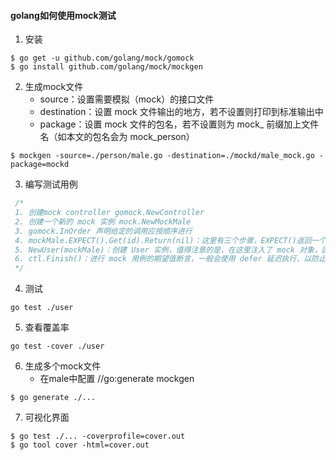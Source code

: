 #### golang如何使用mock测试

1. 安装
```shell
$ go get -u github.com/golang/mock/gomock
$ go install github.com/golang/mock/mockgen
```

2. 生成mock文件
   - source：设置需要模拟（mock）的接口文件
   - destination：设置 mock 文件输出的地方，若不设置则打印到标准输出中
   - package：设置 mock 文件的包名，若不设置则为 mock_ 前缀加上文件名（如本文的包名会为 mock_person）
```shell
$ mockgen -source=./person/male.go -destination=./mockd/male_mock.go -package=mockd
```

3. 编写测试用例

```go
 /*
 1. 创建mock controller gomock.NewController
 2. 创建一个新的 mock 实例 mock.NewMockMale 
 3. gomock.InOrder 声明给定的调用应按顺序进行
 4. mockMale.EXPECT().Get(id).Return(nil)：这里有三个步骤，EXPECT()返回一个允许调用者设置期望和返回值的对象。Get(id) 是设置入参并调用 mock 实例中的方法。Return(nil) 是设置先前调用的方法出参。简单来说，就是设置入参并调用，最后设置返回值
 5. NewUser(mockMale)：创建 User 实例，值得注意的是，在这里注入了 mock 对象，因此实际在随后的 user.GetUserInfo(id) 调用（入参：id 为 1）中。它调用的是我们事先模拟好的 mock 方法
 6. ctl.Finish()：进行 mock 用例的期望值断言，一般会使用 defer 延迟执行，以防止我们忘记这一操作
 */

```

4. 测试
```shell
go test ./user
```

5. 查看覆盖率
```shell
go test -cover ./user
```

6. 生成多个mock文件
   - 在male中配置 //go:generate mockgen
```shell
$ go generate ./...
```

7. 可视化界面
```shell
$ go test ./... -coverprofile=cover.out
$ go tool cover -html=cover.out
```
